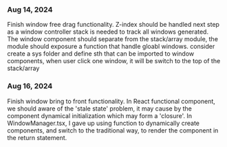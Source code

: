 ### Aug 14, 2024

Finish window free drag functionality. Z-index should be handled next step as a window controller stack is needed to track all windows generated.  
The window component should separate from the stack/array module, the module should exposure a function that handle gloabl windows. consider create a sys folder and define sth that can be imported to window components, when user click one window, it will be switch to the top of the stack/array

### Aug 16, 2024

Finish window bring to front functionality. In React functional component, we should aware of the 'stale state' problem, it may cause by the component dynamical initialization which may form a 'closure'.
In WindowManager.tsx, I gave up using function to dynamically create components, and switch to the traditional way, to render the component in the return statement.
